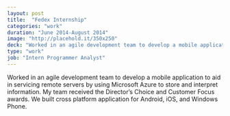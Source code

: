 ```yaml
---
layout: post
title:  "Fedex Internship"
categories: "work"
duration: "June 2014-August 2014"
image: "http://placehold.it/350x250"
deck: "Worked in an agile development team to develop a mobile application to aid in servicing remote servers by using Microsoft Azure to store and interpret information. My team received the Director’s Choice and Customer Focus awards. We built cross platform application for Android, iOS, and Windows Phone.​"
type: "work"
job: "Intern Programmer Analyst"
---
```



Worked in an agile development team to develop a mobile application to aid in servicing remote servers by using Microsoft Azure to store and interpret information. My team received the Director’s Choice and Customer Focus awards. We built cross platform application for Android, iOS, and Windows Phone.​